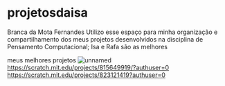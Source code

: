 # projetosdaisa
Branca da Mota Fernandes
Utilizo esse espaço para minha organização e compartilhamento dos meus projetos desenvolvidos na disciplina de Pensamento Computacional;
Isa e Rafa são as melhores

meus melhores projetos
![unnamed](https://github.com/isaerafaela/projetosdaisa/assets/143527869/3be00e64-5897-40cb-a4c6-b2a26a468ed6)
https://scratch.mit.edu/projects/815649919/?authuser=0
https://scratch.mit.edu/projects/823121419?authuser=0
